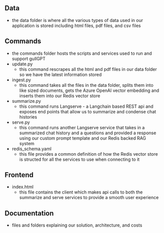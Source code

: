 ## Data
- the data folder is where all the various types of data used in our application is stored including html files, pdf files, and csv files

## Commands 
- the commands folder hosts the scripts and services used to run and support gullGPT
- update.py
    - this command rescrapes all the html and pdf files in our data folder so  we  have the latest information stored
- ingest.py
    - this command takes all the files in the data folder, splits them into like sized documents, gets the Azure OpenAI vector embedding and inserts them into our Redis vector store 
- summarize.py
    - this command runs Langserve - a Langchain based REST api and exposes end points that allow us to summarize and condense chat histories
- serve.py
    - this command runs another Langserve service that takes in a summarized chat history and a questions and provided a response using our custom prompt template and our Redis backed RAG system
- redis_schema.yaml
    - this file provides a common definition of how the Redis vector store is structed for all the services to use when connecting to it

## Frontend
- index.html
    - this file contains the client which makes api calls to both the summarize and serve services to provide a smooth user experience

## Documentation
- files and folders explaining our solution, architecture, and costs
